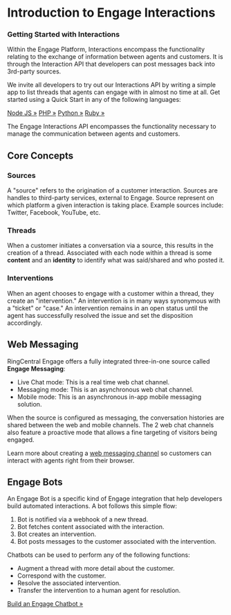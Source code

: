 # Introduction to Engage Interactions

<div class="jumbotron pt-1">
  <h3 class="display-5">Getting Started with Interactions</h3>
  <p class="lead">Within the Engage Platform, Interactions encompass the functionality relating to the exchange of information between agents and customers. It is through the Interaction API that developers can post messages back into 3rd-party sources.</p>
  <p>We invite all developers to try out our Interactions API by writing a simple app to list threads that agents can engage with in almost no time at all. Get started using a Quick Start in any of the following languages:</p>
  
  <a href="quick-start/#Javascript" class="btn btn-light qs-link">Node JS &raquo;</a>
  <a href="quick-start/#PHP" class="btn btn-light qs-link">PHP &raquo;</a>
  <a href="quick-start/#Python" class="btn btn-light qs-link">Python &raquo;</a>
  <a href="quick-start/#Ruby" class="btn btn-light qs-link">Ruby &raquo;</a>
</div>

The Engage Interactions API encompasses the functionality necessary to manage the communication between agents and customers.

## Core Concepts

### Sources

A "source" refers to the origination of a customer interaction. Sources are handles to third-party services, external to Engage. Source represent on which platform a given interaction is taking place. Example sources include: Twitter, Facebook, YouTube, etc.

### Threads

When a customer initiates a conversation via a source, this results in the creation of a thread. Associated with each node within a thread is some **content** and an **identity** to identify what was said/shared and who posted it.

### Interventions

When an agent chooses to engage with a customer within a thread, they create an "intervention." An intervention is in many ways synonymous with a "ticket" or "case." An intervention remains in an open status until the agent has successfully resolved the issue and set the disposition accordingly.

## Web Messaging

RingCentral Engage offers a fully integrated three-in-one source called **Engage Messaging**:

* Live Chat mode: This is a real time web chat channel.
* Messaging mode: This is an asynchronous web chat channel.
* Mobile mode: This is an asynchronous in-app mobile messaging solution.

When the source is configured as messaging, the conversation histories are shared between the web and mobile channels. The 2 web chat channels also feature a proactive mode that allows a fine targeting of visitors being engaged.

Learn more about creating a [web messaging channel](./web-messaging/index.md) so customers can interact with agents right from their browser.

## Engage Bots

An Engage Bot is a specific kind of Engage integration that help developers build automated interactions. A bot follows this simple flow:

1. Bot is notified via a webhook of a new thread.
2. Bot fetches content associated with the interaction.
3. Bot creates an intervention.
4. Bot posts messages to the customer associated with the intervention.

Chatbots can be used to perform any of the following functions:

* Augment a thread with more detail about the customer.
* Correspond with the customer.
* Resolve the associated intervention.
* Transfer the intervention to a human agent for resolution.

<a class="btn btn-primary" href="./chatbots/overview/">Build an Engage Chatbot &raquo;</a>
